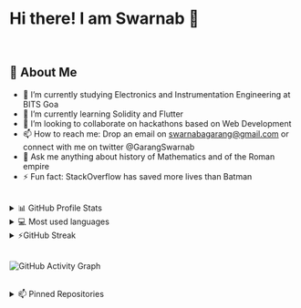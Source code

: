 # Hi there! I am Swarnab 👋
<br />

## 📖 About Me

- 🔭 I’m currently studying Electronics and Instrumentation Engineering at BITS Goa
- 🌱 I’m currently learning Solidity and Flutter
- 👯 I’m looking to collaborate on hackathons based on Web Development
- 📫 How to reach me: Drop an email on swarnabagarang@gmail.com or connect with me on twitter @GarangSwarnab
- 💬 Ask me anything about history of Mathematics and of the Roman empire
- ⚡ Fun fact: StackOverflow has saved more lives than Batman

<br />

<details>
  <summary>📊 GitHub Profile Stats</summary>
  <br/>
  <a href="https://github.com/anuraghazra/github-readme-stats"><img alt="swarnabgarang's Github Stats" src="https://github-readme-stats.vercel.app/api?username=swarnabgarang&show_icons=true&count_private=true&locale=en&layout=compact&theme=tokyonight" /></a>
</details>

<details> 
  <summary>💻 Most used languages</summary>
  <br/>
  <a href="https://github.com/anuraghazra/github-readme-stats"><img alt="swarnabgarang's Top Languages" src="https://github-readme-stats.vercel.app/api/top-langs/?username=swarnabgarang&langs_count=10&layout=compact&theme=tokyonight" /></a>
  <br/>
  <b>Note:</b> This chart is only a metric of which languages my public code on GitHub consists of and does not reflect my experience or skill level.
</details>

<details>
  <summary>⚡GitHub Streak</summary>
  <br/>
  <a href="https://github.com/DenverCoder1/github-readme-streak-stats"><img alt="swarnabgarang's GitHub Streak" src="https://github-readme-streak-stats.herokuapp.com/?user=swarnabgarang&theme=tokyonight" /></a>
</details>
<br />

![GitHub Activity Graph](https://activity-graph.herokuapp.com/graph?username=swarnabgarang&theme=react-dark)

<br />

<details>
  <summary>📫 Pinned Repositories</summary>
  <a href="https://github.com/DenverCoder1/github-readme-streak-stats">
    <img alt="swarnabgarang's Pinned Repository" src="https://github-readme-stats.vercel.app/api/pin/?username=swarnabgarang&repo=foodict-frontend&theme=tokyonight" />
  </a>
  <a href="https://github.com/DenverCoder1/github-readme-streak-stats">
  <img alt="swarnabgarang's Pinned Repository" src="https://github-readme-stats.vercel.app/api/pin/?username=swarnabgarang&repo=foodict-backend&theme=tokyonight" />
  </a>
</details>

